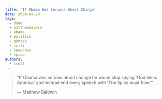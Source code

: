 ```yaml
---
title: 'If Obama Was Serious About Change'
date: 2009-02-28
tags:
  - dune
  - matthewbalwin
  - obama
  - politics
  - quotes
  - scifi
  - speeches
  - spice
authors:
  - scott
---
```


> "If Obama was serious about change he would stop saying 'God bless America' and instead end every speech with 'The Spice must flow.'"
>
> — Matthew Baldwin
